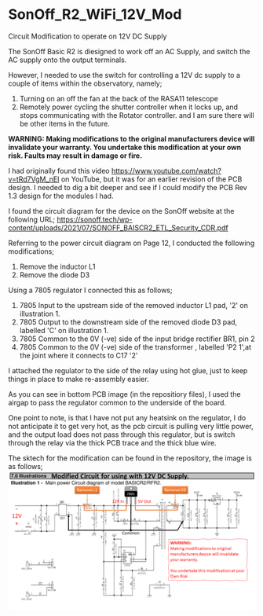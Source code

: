 # SonOff_R2_WiFi_12V_Mod
Circuit Modification to operate on 12V DC Supply


The SonOff Basic R2 is diesigned to work off an AC Supply, and switch the AC supply onto the output terminals.

However, I needed to use the switch for controlling a 12V dc supply to a couple of items within the observatory, namely;
1) Turning on an off the fan at the back of the RASA11 telescope
2) Remotely power cycling the shutter controller when it locks up, and stops communicating with the Rotator controller.
and I am sure there will be other items in the future.

**WARNING: Making modifications to the original manufacturers device will invalidate your warranty. 
You undertake this modification at your own risk. Faults may result in damage or fire.**

I had originally found this video https://www.youtube.com/watch?v=tRd7VgM_nEI on YouTube, but it was for an earlier revision of the PCB design. I needed to dig a bit deeper and see if I could modify the PCB Rev 1.3 design for the modules I had.

I found the circuit diagram for the device on the SonOff website at the following URL;
https://sonoff.tech/wp-content/uploads/2021/07/SONOFF_BAISCR2_ETL_Security_CDR.pdf

Referring to the power circuit diagram on Page 12, I conducted the following modifications;
1) Remove the inductor L1
2) Remove the diode D3

Using a 7805 regulator I connected this as follows;
1) 7805 Input to the upstream side of the removed inductor L1 pad, '2' on illustration 1.
2) 7805 Output to the downstream side of the removed diode D3 pad, labelled 'C' on illustration 1.
3) 7805 Common to the 0V (-ve) side of the input bridge rectifier BR1, pin 2
4) 7805 Common to the 0V (-ve) side of the transformer , labelled 'P2 1',at the joint where it connects to C17 '2'

I attached the regulator to the side of the relay using hot glue, just to keep things in place to make re-assembly easier.

As you can see in bottom PCB image (in the repositiory files), I used the airgap to pass the regulator common to the underside of the board.

One point to note, is that I have not put any heatsink on the regulator, I do not anticipate it to get very hot, as the pcb circuit is pulling very little power, and the output load does not pass through this regulator, but is switch through the relay via the thick PCB trace and the thick blue wire.

The sktech for the modification can be found in the repository, the image is as follows;
![Modified Sketch](https://github.com/Daves-Astrophotography/SonOff_R2_WiFi_12V_Mod/blob/b2c2fb2e19f35f5d101e750a9779d58ee383753f/SonOff%20Basic%20R2%2012V%20DC%20Modification.png)
